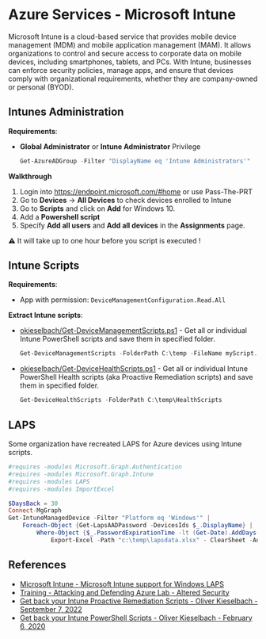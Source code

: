 # Azure Services - Microsoft Intune

Microsoft Intune is a cloud-based service that provides mobile device management (MDM) and mobile application management (MAM). It allows organizations to control and secure access to corporate data on mobile devices, including smartphones, tablets, and PCs. With Intune, businesses can enforce security policies, manage apps, and ensure that devices comply with organizational requirements, whether they are company-owned or personal (BYOD).


## Intunes Administration

**Requirements**:

* **Global Administrator** or **Intune Administrator** Privilege 
    ```powershell
    Get-AzureADGroup -Filter "DisplayName eq 'Intune Administrators'"
    ```

**Walkthrough**

1. Login into https://endpoint.microsoft.com/#home or use Pass-The-PRT
2. Go to **Devices** -> **All Devices** to check devices enrolled to Intune
3. Go to **Scripts** and click on **Add** for Windows 10. 
4. Add a **Powershell script**
5. Specify **Add all users** and **Add all devices** in the **Assignments** page.

:warning: It will take up to one hour before you script is executed !


## Intune Scripts

**Requirements**:

* App with permission: `DeviceManagementConfiguration.Read.All`

**Extract Intune scripts**:

* [okieselbach/Get-DeviceManagementScripts.ps1](https://raw.githubusercontent.com/okieselbach/Intune/master/Get-DeviceManagementScripts.ps1) - Get all or individual Intune PowerShell scripts and save them in specified folder.
    ```ps1
    Get-DeviceManagementScripts -FolderPath C:\temp -FileName myScript.ps1
    ```
* [okieselbach/Get-DeviceHealthScripts.ps1](https://raw.githubusercontent.com/okieselbach/Intune/master/Get-DeviceHealthScripts.ps1) - Get all or individual Intune PowerShell Health scripts (aka Proactive Remediation scripts) and save them in specified folder.
    ```ps1
    Get-DeviceHealthScripts -FolderPath C:\temp\HealthScripts
    ```


## LAPS

Some organization have recreated LAPS for Azure devices using Intune scripts.

```ps1
#requires -modules Microsoft.Graph.Authentication
#requires -modules Microsoft.Graph.Intune
#requires -modules LAPS
#requires -modules ImportExcel

$DaysBack = 30
Connect-MgGraph
Get-IntuneManagedDevice -Filter "Platform eq 'Windows'" |
    Foreach-Object {Get-LapsAADPassword -DevicesIds $_.DisplayName} |
        Where-Object {$_.PasswordExpirationTime -lt (Get-Date).AddDays(-$DaysBack)} |
            Export-Excel -Path "c:\temp\lapsdata.xlsx" - ClearSheet -AutoSize -Show
```


## References

* [Microsoft Intune - Microsoft Intune support for Windows LAPS](https://learn.microsoft.com/en-us/mem/intune/protect/windows-laps-overview)
* [Training - Attacking and Defending Azure Lab - Altered Security](https://www.alteredsecurity.com/azureadlab)
* [Get back your Intune Proactive Remediation Scripts - Oliver Kieselbach - September 7, 2022](https://oliverkieselbach.com/2022/09/07/get-back-your-intune-proactive-remediation-scripts/)
* [Get back your Intune PowerShell Scripts - Oliver Kieselbach - February 6, 2020](https://oliverkieselbach.com/2020/02/06/get-back-your-intune-powershell-scripts/)
